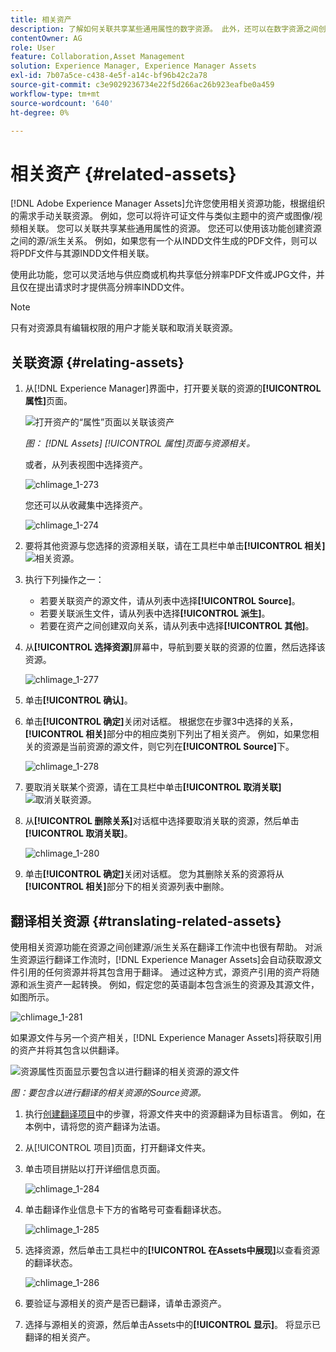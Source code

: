 ```yaml
---
title: 相关资产
description: 了解如何关联共享某些通用属性的数字资源。 此外，还可以在数字资源之间创建源派生的关系。
contentOwner: AG
role: User
feature: Collaboration,Asset Management
solution: Experience Manager, Experience Manager Assets
exl-id: 7b07a5ce-c438-4e5f-a14c-bf96b42c2a78
source-git-commit: c3e9029236734e22f5d266ac26b923eafbe0a459
workflow-type: tm+mt
source-wordcount: '640'
ht-degree: 0%

---
```


# 相关资产 {#related-assets}

[!DNL Adobe Experience Manager Assets]允许您使用相关资源功能，根据组织的需求手动关联资源。 例如，您可以将许可证文件与类似主题中的资产或图像/视频相关联。 您可以关联共享某些通用属性的资源。 您还可以使用该功能创建资源之间的源/派生关系。 例如，如果您有一个从INDD文件生成的PDF文件，则可以将PDF文件与其源INDD文件相关联。

使用此功能，您可以灵活地与供应商或机构共享低分辨率PDF文件或JPG文件，并且仅在提出请求时才提供高分辨率INDD文件。

>[!NOTE]
>
>只有对资源具有编辑权限的用户才能关联和取消关联资源。

## 关联资源 {#relating-assets}

1. 从[!DNL Experience Manager]界面中，打开要关联的资源的&#x200B;**[!UICONTROL 属性]**&#x200B;页面。

   ![打开资产的“属性”页面以关联该资产](assets/asset-properties-relate-assets.png)

   *图： [!DNL Assets] [!UICONTROL 属性]页面与资源相关。*

   或者，从列表视图中选择资产。

   ![chlimage_1-273](assets/chlimage_1-273.png)

   您还可以从收藏集中选择资产。

   ![chlimage_1-274](assets/chlimage_1-274.png)

1. 要将其他资源与您选择的资源相关联，请在工具栏中单击&#x200B;**[!UICONTROL 相关]** ![相关资源](assets/do-not-localize/link-relate.png)。
1. 执行下列操作之一：

   * 若要关联资产的源文件，请从列表中选择&#x200B;**[!UICONTROL Source]**。
   * 若要关联派生文件，请从列表中选择&#x200B;**[!UICONTROL 派生]**。
   * 若要在资产之间创建双向关系，请从列表中选择&#x200B;**[!UICONTROL 其他]**。

1. 从&#x200B;**[!UICONTROL 选择资源]**&#x200B;屏幕中，导航到要关联的资源的位置，然后选择该资源。

   ![chlimage_1-277](assets/chlimage_1-277.png)

1. 单击&#x200B;**[!UICONTROL 确认]**。
1. 单击&#x200B;**[!UICONTROL 确定]**&#x200B;关闭对话框。 根据您在步骤3中选择的关系，**[!UICONTROL 相关]**&#x200B;部分中的相应类别下列出了相关资产。 例如，如果您相关的资源是当前资源的源文件，则它列在&#x200B;**[!UICONTROL Source]**&#x200B;下。

   ![chlimage_1-278](assets/chlimage_1-278.png)

1. 要取消关联某个资源，请在工具栏中单击&#x200B;**[!UICONTROL 取消关联]** ![取消关联资源](assets/do-not-localize/link-unrelate-icon.png)。

1. 从&#x200B;**[!UICONTROL 删除关系]**&#x200B;对话框中选择要取消关联的资源，然后单击&#x200B;**[!UICONTROL 取消关联]**。

   ![chlimage_1-280](assets/chlimage_1-280.png)

1. 单击&#x200B;**[!UICONTROL 确定]**&#x200B;关闭对话框。 您为其删除关系的资源将从&#x200B;**[!UICONTROL 相关]**&#x200B;部分下的相关资源列表中删除。

## 翻译相关资源 {#translating-related-assets}

使用相关资源功能在资源之间创建源/派生关系在翻译工作流中也很有帮助。 对派生资源运行翻译工作流时，[!DNL Experience Manager Assets]会自动获取源文件引用的任何资源并将其包含用于翻译。 通过这种方式，源资产引用的资产将随源和派生资产一起转换。 例如，假定您的英语副本包含派生的资源及其源文件，如图所示。

![chlimage_1-281](assets/chlimage_1-281.png)

如果源文件与另一个资产相关，[!DNL Experience Manager Assets]将获取引用的资产并将其包含以供翻译。

![资源属性页面显示要包含以进行翻译的相关资源的源文件](assets/asset-properties-source-asset.png)

*图：要包含以进行翻译的相关资源的Source资源。*

1. 执行[创建翻译项目](translation-projects.md#create-a-new-translation-project)中的步骤，将源文件夹中的资源翻译为目标语言。 例如，在本例中，请将您的资产翻译为法语。

1. 从[!UICONTROL 项目]页面，打开翻译文件夹。

1. 单击项目拼贴以打开详细信息页面。

   ![chlimage_1-284](assets/chlimage_1-284.png)

1. 单击翻译作业信息卡下方的省略号可查看翻译状态。

   ![chlimage_1-285](assets/chlimage_1-285.png)

1. 选择资源，然后单击工具栏中的&#x200B;**[!UICONTROL 在Assets中展现]**&#x200B;以查看资源的翻译状态。

   ![chlimage_1-286](assets/chlimage_1-286.png)

1. 要验证与源相关的资产是否已翻译，请单击源资产。

1. 选择与源相关的资源，然后单击Assets中的&#x200B;**[!UICONTROL 显示]**。 将显示已翻译的相关资产。
